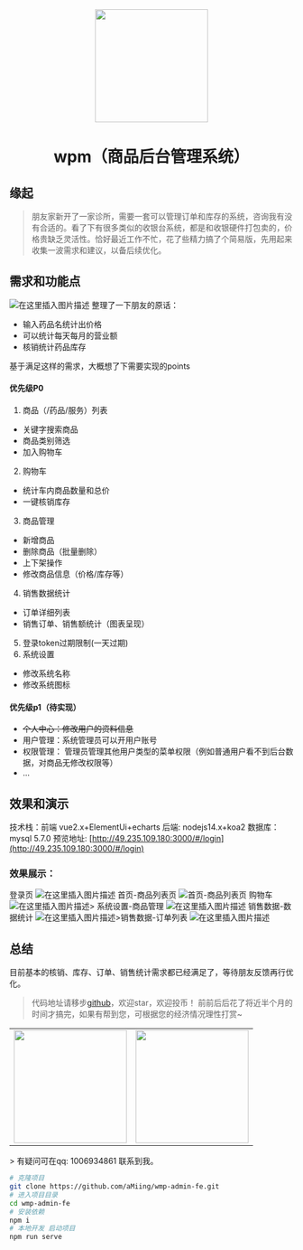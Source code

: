 <div align="center"><img width="200" src="https://gitee.com/amingxiansen/images/raw/master/logos/logo-common.png"/>
<h1> wpm（商品后台管理系统） </h1>
</div>


## 缘起

> 朋友家新开了一家诊所，需要一套可以管理订单和库存的系统，咨询我有没有合适的。看了下有很多类似的收银台系统，都是和收银硬件打包卖的，价格贵缺乏灵活性。恰好最近工作不忙，花了些精力搞了个简易版，先用起来收集一波需求和建议，以备后续优化。

## 需求和功能点
![在这里插入图片描述](https://img-blog.csdnimg.cn/20210606232843545.png)
整理了一下朋友的原话：
+ 输入药品名统计出价格
+ 可以统计每天每月的营业额
+ 核销统计药品库存

基于满足这样的需求，大概想了下需要实现的points
#### 优先级P0
1. 商品（/药品/服务）列表
  + 关键字搜索商品
  + 商品类别筛选
  + 加入购物车
2. 购物车
  + 统计车内商品数量和总价
  + 一键核销库存
3. 商品管理
  + 新增商品
  + 删除商品（批量删除）
  + 上下架操作
  + 修改商品信息（价格/库存等）
4. 销售数据统计
  + 订单详细列表
  + 销售订单、销售额统计（图表呈现）
5. 登录token过期限制(一天过期)
6. 系统设置
  + 修改系统名称
  + 修改系统图标

#### 优先级p1（待实现）
+ ~~个人中心：修改用户的资料信息~~
+ 用户管理：系统管理员可以开用户账号
+ 权限管理： 管理员管理其他用户类型的菜单权限（例如普通用户看不到后台数据，对商品无修改权限等）
+ ...

## 效果和演示
技术栈：前端 vue2.x+ElementUi+echarts
后端: nodejs14.x+koa2
数据库：mysql 5.7.0
预览地址: [http://49.235.109.180:3000/#/login](http://49.235.109.180:3000/#/login) 
### 效果展示：
 登录页
![在这里插入图片描述](https://img-blog.csdnimg.cn/20210606235635159.png?x-oss-process=image/watermark,type_ZmFuZ3poZW5naGVpdGk,shadow_10,text_aHR0cHM6Ly9ibG9nLmNzZG4ubmV0L3FxXzM5MzkzODk5,size_16,color_FFFFFF,t_70)
 首页-商品列表页
![首页-商品列表页](https://img-blog.csdnimg.cn/20210606234850884.png?x-oss-process=image/watermark,type_ZmFuZ3poZW5naGVpdGk,shadow_10,text_aHR0cHM6Ly9ibG9nLmNzZG4ubmV0L3FxXzM5MzkzODk5,size_16,color_FFFFFF,t_70)
 购物车
![在这里插入图片描述](https://img-blog.csdnimg.cn/20210606235113853.png?x-oss-process=image/watermark,type_ZmFuZ3poZW5naGVpdGk,shadow_10,text_aHR0cHM6Ly9ibG9nLmNzZG4ubmV0L3FxXzM5MzkzODk5,size_16,color_FFFFFF,t_70)> 系统设置-商品管理
![在这里插入图片描述](https://img-blog.csdnimg.cn/20210606235252348.png?x-oss-process=image/watermark,type_ZmFuZ3poZW5naGVpdGk,shadow_10,text_aHR0cHM6Ly9ibG9nLmNzZG4ubmV0L3FxXzM5MzkzODk5,size_16,color_FFFFFF,t_70)
 销售数据-数据统计
![在这里插入图片描述](https://img-blog.csdnimg.cn/20210606235418874.png?x-oss-process=image/watermark,type_ZmFuZ3poZW5naGVpdGk,shadow_10,text_aHR0cHM6Ly9ibG9nLmNzZG4ubmV0L3FxXzM5MzkzODk5,size_16,color_FFFFFF,t_70)>销售数据-订单列表
![在这里插入图片描述](https://img-blog.csdnimg.cn/20210606235534932.png?x-oss-process=image/watermark,type_ZmFuZ3poZW5naGVpdGk,shadow_10,text_aHR0cHM6Ly9ibG9nLmNzZG4ubmV0L3FxXzM5MzkzODk5,size_16,color_FFFFFF,t_70)

## 总结
目前基本的核销、库存、订单、销售统计需求都已经满足了，等待朋友反馈再行优化。
> 代码地址请移步[github](https://github.com/aMiing/wmp-admin-fe)，欢迎star，欢迎投币！
> 前前后后花了将近半个月的时间才搞完，如果有帮到您，可根据您的经济情况理性打赏~
<table>
<tr>
<td>
<img width="200px" src="https://gitee.com/amingxiansen/images/raw/master/qr_code/zfb.jpeg">
</td>
<td>
<img width="200px" src="https://gitee.com/amingxiansen/images/raw/master/qr_code/wechat.jpeg">
</td>
</tr>
</table>
> 有疑问可在qq: 1006934861 联系到我。


```bash
# 克隆项目
git clone https://github.com/aMiing/wmp-admin-fe.git
# 进入项目目录
cd wmp-admin-fe
# 安装依赖
npm i
# 本地开发 启动项目
npm run serve
```
